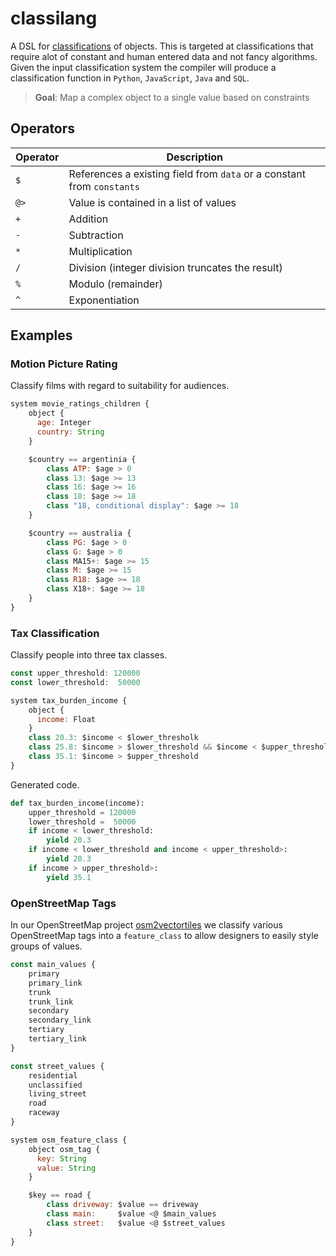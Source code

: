 # classilang
A DSL for [classifications](https://en.wikipedia.org/wiki/Classification) of objects.
This is targeted at classifications that require alot of constant and human entered data and not
fancy algorithms. Given the input classification system the compiler will produce a classification function
in `Python`, `JavaScript`, `Java` and `SQL`.

> **Goal**: Map a complex object to a single value based on constraints

## Operators

Operator | Description
---------|------------------------------------------------------------------------
`$`      | References a existing field from `data` or a constant from `constants`
`@>`     | Value is contained in a list of values
`+`      | Addition
`-`	     | Subtraction
`*`	     | Multiplication
`/`	     | Division (integer division truncates the result)
`%`	     | Modulo (remainder)
`^`	     | Exponentiation

## Examples

### Motion Picture Rating

Classify films with regard to suitability for audiences.

```javascript
system movie_ratings_children {
    object {
      age: Integer
      country: String
    }

    $country == argentinia {
        class ATP: $age > 0
        class 13: $age >= 13
        class 16: $age >= 16
        class 18: $age >= 18
        class "18, conditional display": $age >= 18
    }

    $country == australia {
        class PG: $age > 0
        class G: $age > 0
        class MA15+: $age >= 15
        class M: $age >= 15
        class R18: $age >= 18
        class X18+: $age >= 18
    }
}
```

### Tax Classification

Classify people into three tax classes.

```javascript
const upper_threshold: 120000
const lower_threshold:  50000

system tax_burden_income {
    object {
      income: Float
    }
    class 20.3: $income < $lower_thresholk
    class 25.8: $income > $lower_threshold && $income < $upper_threshold
    class 35.1: $income > $upper_threshold
}
```

Generated code.

```python
def tax_burden_income(income):
    upper_threshold = 120000
    lower_threshold =  50000
    if income < lower_threshold:
        yield 20.3
    if income < lower_threshold and income < upper_threshold>:
        yield 20.3
    if income > upper_threshold>:
        yield 35.1
```


### OpenStreetMap Tags

In our OpenStreetMap project [osm2vectortiles](github.com/osm2vectortiles/osm2vectortiles)
we classify various OpenStreetMap tags into a `feature_class` to allow designers to easily
style groups of values.

```javascript
const main_values {
    primary
    primary_link
    trunk
    trunk_link
    secondary
    secondary_link
    tertiary
    tertiary_link
}

const street_values {
    residential
    unclassified
    living_street
    road
    raceway
}

system osm_feature_class {
    object osm_tag {
      key: String
      value: String
    }

    $key == road {
        class driveway: $value == driveway
        class main:     $value <@ $main_values
        class street:   $value <@ $street_values
    }
}
```
